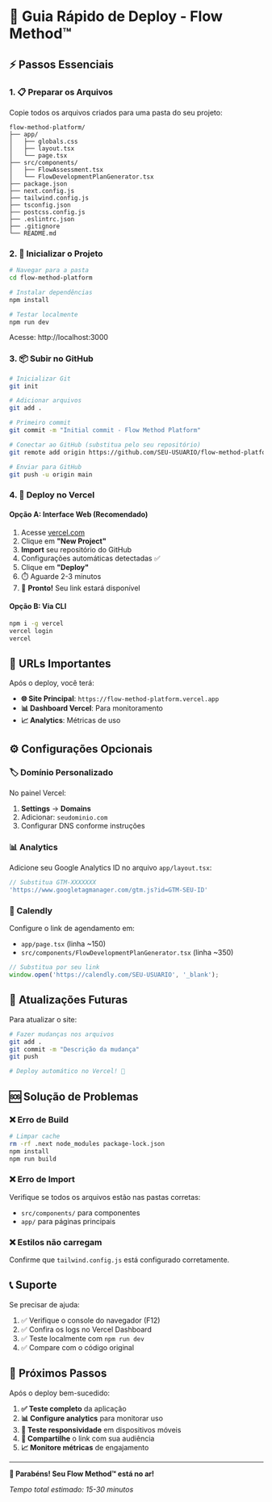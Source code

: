 # 🚀 Guia Rápido de Deploy - Flow Method™

## ⚡ Passos Essenciais

### 1. 📋 Preparar os Arquivos
Copie todos os arquivos criados para uma pasta do seu projeto:

```
flow-method-platform/
├── app/
│   ├── globals.css
│   ├── layout.tsx
│   └── page.tsx
├── src/components/
│   ├── FlowAssessment.tsx
│   └── FlowDevelopmentPlanGenerator.tsx
├── package.json
├── next.config.js
├── tailwind.config.js
├── tsconfig.json
├── postcss.config.js
├── .eslintrc.json
├── .gitignore
└── README.md
```

### 2. 🔧 Inicializar o Projeto
```bash
# Navegar para a pasta
cd flow-method-platform

# Instalar dependências
npm install

# Testar localmente
npm run dev
```

Acesse: http://localhost:3000

### 3. 📦 Subir no GitHub
```bash
# Inicializar Git
git init

# Adicionar arquivos
git add .

# Primeiro commit
git commit -m "Initial commit - Flow Method Platform"

# Conectar ao GitHub (substitua pelo seu repositório)
git remote add origin https://github.com/SEU-USUARIO/flow-method-platform.git

# Enviar para GitHub
git push -u origin main
```

### 4. 🚀 Deploy no Vercel

#### Opção A: Interface Web (Recomendado)
1. Acesse [vercel.com](https://vercel.com)
2. Clique em **"New Project"**
3. **Import** seu repositório do GitHub
4. Configurações automáticas detectadas ✅
5. Clique em **"Deploy"**
6. ⏱️ Aguarde 2-3 minutos
7. 🎉 **Pronto!** Seu link estará disponível

#### Opção B: Via CLI
```bash
npm i -g vercel
vercel login
vercel
```

## 🔗 URLs Importantes

Após o deploy, você terá:
- **🌐 Site Principal**: `https://flow-method-platform.vercel.app`
- **📊 Dashboard Vercel**: Para monitoramento
- **📈 Analytics**: Métricas de uso

## ⚙️ Configurações Opcionais

### 🏷️ Domínio Personalizado
No painel Vercel:
1. **Settings** → **Domains**
2. Adicionar: `seudominio.com`
3. Configurar DNS conforme instruções

### 📊 Analytics
Adicione seu Google Analytics ID no arquivo `app/layout.tsx`:
```javascript
// Substitua GTM-XXXXXXX
'https://www.googletagmanager.com/gtm.js?id=GTM-SEU-ID'
```

### 📅 Calendly
Configure o link de agendamento em:
- `app/page.tsx` (linha ~150)
- `src/components/FlowDevelopmentPlanGenerator.tsx` (linha ~350)

```javascript
// Substitua por seu link
window.open('https://calendly.com/SEU-USUARIO', '_blank');
```

## 🔄 Atualizações Futuras

Para atualizar o site:
```bash
# Fazer mudanças nos arquivos
git add .
git commit -m "Descrição da mudança"
git push

# Deploy automático no Vercel! 🎉
```

## 🆘 Solução de Problemas

### ❌ Erro de Build
```bash
# Limpar cache
rm -rf .next node_modules package-lock.json
npm install
npm run build
```

### ❌ Erro de Import
Verifique se todos os arquivos estão nas pastas corretas:
- `src/components/` para componentes
- `app/` para páginas principais

### ❌ Estilos não carregam
Confirme que `tailwind.config.js` está configurado corretamente.

## 📞 Suporte

Se precisar de ajuda:
1. ✅ Verifique o console do navegador (F12)
2. ✅ Confira os logs no Vercel Dashboard
3. ✅ Teste localmente com `npm run dev`
4. ✅ Compare com o código original

## 🎯 Próximos Passos

Após o deploy bem-sucedido:
1. **✅ Teste completo** da aplicação
2. **📊 Configure analytics** para monitorar uso
3. **📱 Teste responsividade** em dispositivos móveis
4. **🔗 Compartilhe** o link com sua audiência
5. **📈 Monitore métricas** de engajamento

---

**🎉 Parabéns! Seu Flow Method™ está no ar!**

*Tempo total estimado: 15-30 minutos*